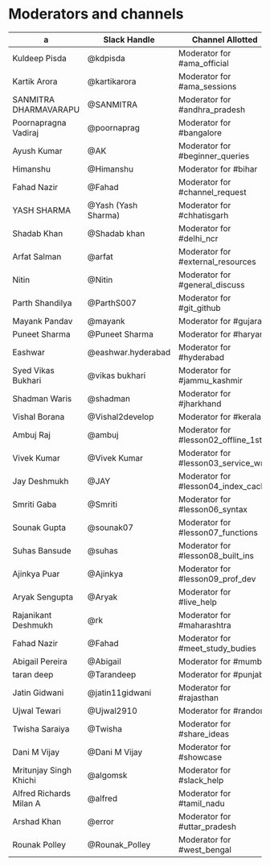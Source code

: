 # Moderators and channels

| a                       | Slack Handle        | Channel Allotted                     | 
|-------------------------|---------------------|--------------------------------------|
| Kuldeep Pisda           | @kdpisda            | Moderator for #ama_official          | 
| Kartik Arora            | @kartikarora        | Moderator for #ama_sessions          | 
| SANMITRA DHARMAVARAPU   | @SANMITRA           | Moderator for #andhra_pradesh        | 
| Poornapragna Vadiraj    | @poornaprag         | Moderator for #bangalore             | 
| Ayush Kumar             | @AK                 | Moderator for #beginner_queries      | 
| Himanshu                | @Himanshu           | Moderator for #bihar                 | 
| Fahad Nazir             | @Fahad              | Moderator for #channel_request       | 
| YASH SHARMA             | @Yash (Yash Sharma) | Moderator for #chhatisgarh           | 
| Shadab Khan             | @Shadab khan        | Moderator for #delhi_ncr             | 
| Arfat Salman            | @arfat              | Moderator for #external_resources    | 
| Nitin                   | @Nitin              | Moderator for #general_discuss       | 
| Parth Shandilya         | @ParthS007          | Moderator for #git_github            | 
| Mayank Pandav           | @mayank             | Moderator for #gujarat               | 
| Puneet Sharma           | @Puneet Sharma      | Moderator for #haryana               | 
| Eashwar                 | @eashwar.hyderabad  | Moderator for #hyderabad             | 
| Syed Vikas Bukhari      | @vikas bukhari      | Moderator for #jammu_kashmir         | 
| Shadman Waris           | @shadman            | Moderator for #jharkhand             | 
| Vishal Borana           | @Vishal2develop     | Moderator for #kerala                | 
| Ambuj Raj               | @ambuj              | Moderator for #lesson02_offline_1st  | 
| Vivek Kumar             | @Vivek Kumar        | Moderator for #lesson03_service_wrkr | 
| Jay Deshmukh            | @JAY                | Moderator for #lesson04_index_cache  | 
| Smriti Gaba             | @Smriti             | Moderator for #lesson06_syntax       | 
| Sounak Gupta            | @sounak07           | Moderator for #lesson07_functions    | 
| Suhas Bansude           | @suhas              | Moderator for #lesson08_built_ins    | 
| Ajinkya Puar            | @Ajinkya            | Moderator for #lesson09_prof_dev     | 
| Aryak Sengupta          | @Aryak              | Moderator for #live_help             | 
| Rajanikant Deshmukh     | @rk                 | Moderator for #maharashtra           | 
| Fahad Nazir             | @Fahad              | Moderator for #meet_study_budies     | 
| Abigail Pereira         | @Abigail            | Moderator for #mumbai                | 
| taran deep              | @Tarandeep          | Moderator for #punjab                | 
| Jatin Gidwani           | @jatin11gidwani     | Moderator for #rajasthan             | 
| Ujwal Tewari            | @Ujwal2910          | Moderator for #random                | 
| Twisha Saraiya          | @Twisha             | Moderator for #share_ideas           | 
| Dani M Vijay            | @Dani M Vijay       | Moderator for #showcase              | 
| Mritunjay Singh Khichi  | @algomsk            | Moderator for #slack_help            | 
| Alfred Richards Milan A | @alfred             | Moderator for #tamil_nadu            | 
| Arshad Khan             | @error              | Moderator for #uttar_pradesh         | 
| Rounak Polley           | @Rounak_Polley      | Moderator for #west_bengal           | 
